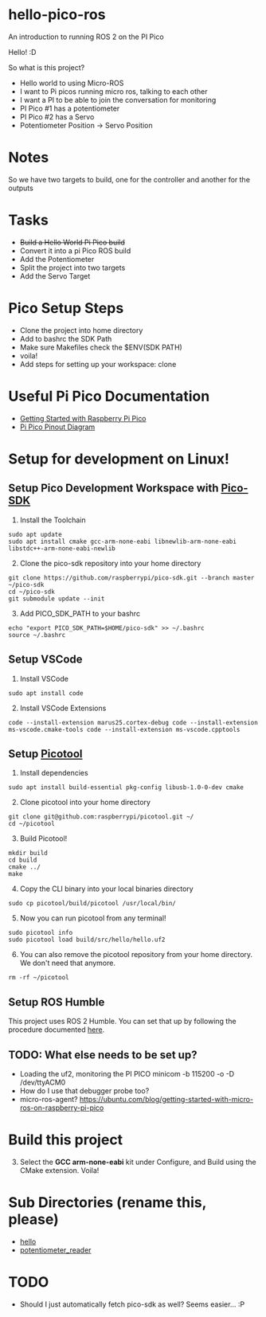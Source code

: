 # hello-pico-ros
An introduction to running ROS 2 on the PI Pico



Hello! :D

So what is this project?
- Hello world to using Micro-ROS
- I want to Pi picos running micro ros, talking to each other
- I want a PI to be able to join the conversation for monitoring
- PI Pico #1 has a potentiometer
- PI Pico #2 has a Servo
- Potentiometer Position -> Servo Position

# Notes
So we have two targets to build, one for the controller and another for the outputs

# Tasks
- ~~Build a Hello World Pi Pico build~~
- Convert it into a pi Pico ROS build
- Add the Potentiometer
- Split the project into two targets
- Add the Servo Target




# Pico Setup Steps
- Clone the project into home directory
- Add to bashrc the SDK Path
- Make sure Makefiles check the $ENV(SDK PATH)
- voila!
- Add steps for setting up your workspace: clone 



# Useful Pi Pico Documentation

- [Getting Started with Raspberry Pi Pico](https://datasheets.raspberrypi.com/pico/getting-started-with-pico.pdf)
- [Pi Pico Pinout Diagram](https://pico.pinout.xyz/)



# Setup for development on Linux!
## Setup Pico Development Workspace with [Pico-SDK](https://github.com/raspberrypi/pico-sdk)

1. Install the Toolchain

```
sudo apt update
sudo apt install cmake gcc-arm-none-eabi libnewlib-arm-none-eabi libstdc++-arm-none-eabi-newlib
```

2. Clone the pico-sdk repository into your home directory

```
git clone https://github.com/raspberrypi/pico-sdk.git --branch master ~/pico-sdk
cd ~/pico-sdk
git submodule update --init
```

3. Add PICO_SDK_PATH to your bashrc

```
echo "export PICO_SDK_PATH=$HOME/pico-sdk" >> ~/.bashrc
source ~/.bashrc
```



## Setup VSCode

1. Install VSCode

```
sudo apt install code
```

2. Install VSCode Extensions

```
code --install-extension marus25.cortex-debug code --install-extension ms-vscode.cmake-tools code --install-extension ms-vscode.cpptools
```



## Setup [Picotool](https://github.com/raspberrypi/picotool)

1. Install dependencies

```
sudo apt install build-essential pkg-config libusb-1.0-0-dev cmake
```

2. Clone picotool into your home directory

```
git clone git@github.com:raspberrypi/picotool.git ~/
cd ~/picotool
```

3. Build Picotool!

```
mkdir build
cd build
cmake ../
make
```

4. Copy the CLI binary into your local binaries directory

```
sudo cp picotool/build/picotool /usr/local/bin/
```

5. Now you can run picotool from any terminal!
```
sudo picotool info
sudo picotool load build/src/hello/hello.uf2
```

6. You can also remove the picotool repository from your home directory. We don't need that anymore.

```
rm -rf ~/picotool
```



## Setup ROS Humble

This project uses ROS 2 Humble. You can set that up by following the procedure documented [here](https://docs.ros.org/en/humble/Installation/Ubuntu-Install-Debians.html).



## TODO: What else needs to be set up?
- Loading the uf2, monitoring the PI PICO minicom -b 115200 -o -D /dev/ttyACM0
- How do I use that debugger probe too?
- micro-ros-agent? https://ubuntu.com/blog/getting-started-with-micro-ros-on-raspberry-pi-pico


# Build this project

3. Select the **GCC arm-none-eabi** kit under Configure, and Build using the CMake extension. Voila!


# Sub Directories (rename this, please)

- [hello](src/hello/hello.md)
- [potentiometer_reader](src/potentiometer_reader/potentiometer_reader.md)

# TODO
- Should I just automatically fetch pico-sdk as well? Seems easier... :P